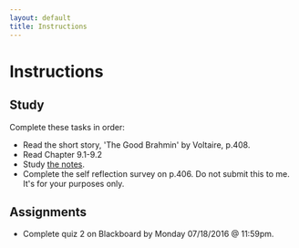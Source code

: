 ```yaml
---
layout: default
title: Instructions
---
```



# Instructions #


## Study

Complete these tasks in order:

+ Read the short story, 'The Good Brahmin' by Voltaire, p.408. 
+ Read Chapter 9.1-9.2
+ Study [the notes](/Teaching/Examined/Meaning/Handout). 
+ Complete the self reflection survey on p.406. Do not submit this to me. It's for your purposes only.  


## Assignments

+ Complete quiz 2 on Blackboard by Monday 07/18/2016 @ 11:59pm.
